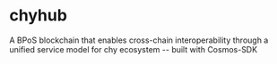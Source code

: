 # chyhub
A BPoS blockchain that enables cross-chain interoperability through a unified service model for chy ecosystem -- built with Cosmos-SDK
